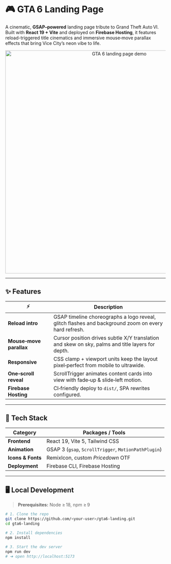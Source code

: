 # 🎮 GTA 6 Landing Page

A cinematic, **GSAP–powered** landing page tribute to Grand Theft Auto VI.<br>
Built with **React 19 + Vite** and deployed on **Firebase Hosting**, it features
reload-triggered title cinematics and immersive mouse‑move parallax effects
that bring Vice City’s neon vibe to life.

<p align="center">
  <img src="screens/demo.gif" alt="GTA 6 landing page demo" width="700">
</p>

---

## ✨ Features

| ⚡️  | Description |
|-----|-------------|
| **Reload intro** | GSAP timeline choreographs a logo reveal, glitch flashes and background zoom on every hard refresh. |
| **Mouse‑move parallax** | Cursor position drives subtle X/Y translation and skew on sky, palms and title layers for depth. |
| **Responsive** | CSS clamp + viewport units keep the layout pixel‑perfect from mobile to ultrawide. |
| **One‑scroll reveal** | ScrollTrigger animates content cards into view with fade‑up & slide‑left motion. |
| **Firebase Hosting** | CI‑friendly deploy to `dist/`, SPA rewrites configured. |

---

## 🔧 Tech Stack

| Category | Packages / Tools |
|----------|------------------|
| **Frontend** | React 19, Vite 5, Tailwind CSS |
| **Animation** | GSAP 3 (`gsap`, `ScrollTrigger`, `MotionPathPlugin`) |
| **Icons & Fonts** | RemixIcon, custom *Pricedown* OTF |
| **Deployment** | Firebase CLI, Firebase Hosting |

---

## 🖥️  Local Development

> **Prerequisites:** Node ≥ 18, npm ≥ 9

```bash
# 1. Clone the repo
git clone https://github.com/<your‑user>/gta6-landing.git
cd gta6-landing

# 2. Install dependencies
npm install

# 3. Start the dev server
npm run dev
# ➜ open http://localhost:5173
